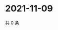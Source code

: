 # 2021-11-09

共 0 条

<!-- BEGIN WEIBO -->
<!-- 最后更新时间 Tue Nov 09 2021 03:12:05 GMT+0800 (China Standard Time) -->

<!-- END WEIBO -->
